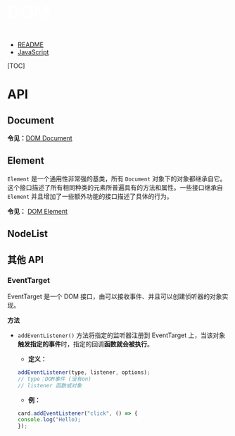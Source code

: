 <p style="font-size: 40px; color: #fff"><b>DOM</b></p>

- [README](../../../README.md)
- [JavaScript](JavaScript.md)

[TOC]

# API

## Document

**令见：**[DOM Document](DOM_Document.md)

## Element

`Element` 是一个通用性非常强的基类，所有 `Document` 对象下的对象都继承自它。这个接口描述了所有相同种类的元素所普遍具有的方法和属性。一些接口继承自 `Element` 并且增加了一些额外功能的接口描述了具体的行为。

**令见：** [DOM Element](DOM_Element.md)

## NodeList

## 其他 API

### EventTarget

EventTarget 是一个 DOM 接口，由可以接收事件、并且可以创建侦听器的对象实现。

**方法**

- `addEventListener()` 方法将指定的监听器注册到 EventTarget 上，当该对象**触发指定的事件**时，指定的回调**函数就会被执行**。

  - **定义：**

  ```JavaScript {.line-numbers}
  addEventListener(type, listener, options);
  // type：DOM事件 (没有on)
  // listener 函数或对象
  ```

  - **例：**

  ```JavaScript {.line-numbers}
  card.addEventListener("click", () => {
  console.log("Hello);
  });
  ```

###

